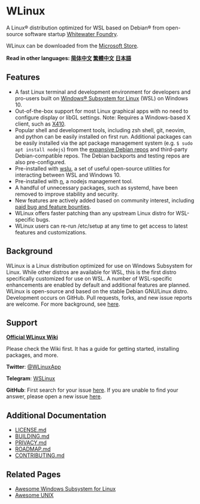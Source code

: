 # WLinux

A Linux® distribution optimized for WSL based on Debian® from open-source software startup [Whitewater Foundry](https://whitewaterfoundry.com
).

WLinux can be downloaded from the [Microsoft Store](https://afflnk.microsoft.com/c/1291904/433017/7593?u=https%3A%2F%2Fwww.microsoft.com%2Fstore%2FproductId%2F9NV1GV1PXZ6P).

**Read in other languages: [简体中文](README.zh-hans.md) [繁體中文](README.zh-han.md) [日本語](README.ja.md)**

## Features

- A fast Linux terminal and development environment for developers and pro-users built on [Windows® Subsystem for Linux](https://github.com/sirredbeard/Awesome-WSL) (WSL) on Windows 10.
- Out-of-the-box support for most Linux graphical apps with no need to configure display or libGL settings. Note: Requires a Windows-based X client, such as [X410](http://afflnk.microsoft.com/c/1291904/459838/7593?prodsku=9NLP712ZMN9Q&u=https%3A%2F%2Fwww.microsoft.com%2Fen-us%2Fstore%2Fp%2Fx410%2F9NLP712ZMN9Q).
- Popular shell and development tools, including zsh shell, git, neovim, and python can be easily installed on first run. Additional packages can be easily installed via the apt package management system (e.g. `$ sudo apt install nodejs`) from the [expansive Debian repos](https://packages.debian.org/stable/) and third-party Debian-compatible repos. The Debian backports and testing repos are also pre-configured.
- Pre-installed with [wslu](https://github.com/patrick330602/wslu), a set of useful open-source utilities for interacting between WSL and Windows 10.
- Pre-installed with [n](https://github.com/tj/n), a nodejs management tool. 
- A handful of unnecessary packages, such as systemd, have been removed to improve stability and security.
- New features are actively added based on community interest, including [paid bug and feature bounties](https://github.com/WhitewaterFoundry/WLinux/issues?q=is%3Aissue+is%3Aopen+label%3ABounty).
- WLinux offers faster patching than any upstream Linux distro for WSL-specific bugs.
- WLinux users can re-run /etc/setup at any time to get access to latest features and customizations.
    
## Background

WLinux is a Linux distribution optimized for use on Windows Subsystem for Linux. While other distros are available for WSL, this is the first distro specifically customized for use on WSL. A number of WSL-specific enhancements are enabled by default and additional features are planned. WLinux is open-source and based on the stable Debian GNU/Linux distro. Development occurs on GitHub. Pull requests, forks, and new issue reports are welcome. For more background, see [here](https://whitewaterfoundry.com/). 

## Support

**[Official WLinux Wiki](https://github.com/WhitewaterFoundry/WLinux/wiki)**

Please check the Wiki first. It has a guide for getting started, installing packages, and more.

**Twitter**: [@WLinuxApp](https://twitter.com/WLinuxApp)

**Telegram**: [WSLinux](https://t.me/wslinux)

**GitHub**: First search for your issue [here](https://github.com/sirredbeard/WLinux/issues). If you are unable to find your answer, please open a new issue [here](https://github.com/sirredbeard/WLinux/issues/new).

## Additional Documentation

- [LICENSE.md](https://github.com/sirredbeard/WLinux/blob/master/LICENSE.md)
- [BUILDING.md](https://github.com/WhitewaterFoundry/WLinux/blob/master/BUILDING.md)
- [PRIVACY.md](https://github.com/WhitewaterFoundry/WLinux/blob/master/PRIVACY.md)
- [ROADMAP.md](https://github.com/WhitewaterFoundry/WLinux/blob/master/ROADMAP.md)
- [CONTRIBUTING.md](https://github.com/WhitewaterFoundry/WLinux/blob/master/CONTRIBUTING.md)

## Related Pages

- [Awesome Windows Subsystem for Linux](https://github.com/sirredbeard/Awesome-WSL)
- [Awesome UNIX](https://github.com/sirredbeard/Awesome-UNIX)

